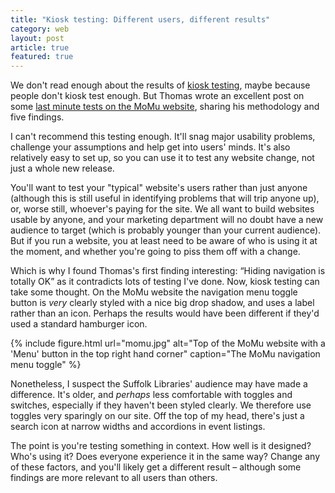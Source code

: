 ```yaml
---
title: "Kiosk testing: Different users, different results"
category: web
layout: post
article: true
featured: true
---
```


We don't read enough about the results of [kiosk testing](https://www.nngroup.com/articles/why-you-only-need-to-test-with-5-users/), maybe because people don't kiosk test enough. But Thomas wrote an excellent post on some [last minute tests on the MoMu website](https://thomasbyttebier.be/blog/usability-testing-the-new-momu-website), sharing his methodology and five findings.

I can't recommend this testing enough. It'll snag major usability problems, challenge your assumptions and help get into users' minds. It's also relatively easy to set up, so you can use it to test any website change, not just a whole new release.

You'll want to test your "typical" website's users rather than just anyone (although this is still useful in identifying problems that will trip anyone up), or, worse still, whoever's paying for the site. We all want to build websites usable by anyone, and your marketing department will no doubt have a new audience to target (which is probably younger than your current audience). But if you run a website, you at least need to be aware of who is using it at the moment, and whether you're going to piss them off with a change.

Which is why I found Thomas's first finding interesting: <q>Hiding navigation is totally OK</q> as it contradicts lots of testing I've done. Now, kiosk testing can take some thought. On the MoMu website the navigation menu toggle button is _very_ clearly styled with a nice big drop shadow, and uses a label rather than an icon. Perhaps the results would have been different if they'd used a standard hamburger icon.

{% include figure.html url="momu.jpg" alt="Top of the MoMu website with a 'Menu' button in the top right hand corner" caption="The MoMu navigation menu toggle" %}

Nonetheless, I suspect the Suffolk Libraries' audience may have made a difference. It's older, and _perhaps_ less comfortable with toggles and switches, especially if they haven't been styled clearly. We therefore use toggles very sparingly on our site. Off the top of my head, there's just a search icon at narrow widths and accordions in event listings.

The point is you're testing something in context. How well is it designed? Who's using it? Does everyone experience it in the same way? Change any of these factors, and you'll likely get a different result – although some findings are more relevant to all users than others.
